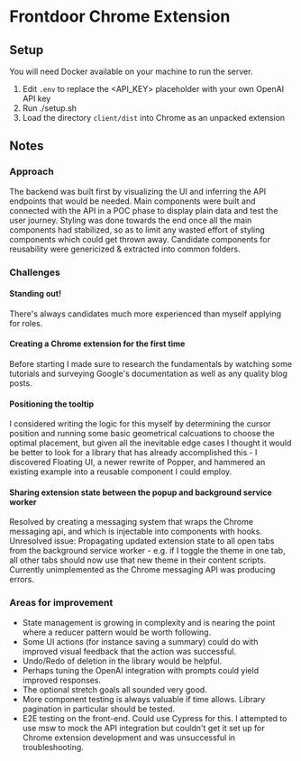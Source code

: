 # Frontdoor Chrome Extension

## Setup

You will need Docker available on your machine to run the server.

1. Edit `.env` to replace the <API_KEY> placeholder with your own OpenAI API key
2. Run ./setup.sh
3. Load the directory `client/dist` into Chrome as an unpacked extension


## Notes

### Approach
The backend was built first by visualizing the UI and inferring the API endpoints that would be needed.
Main components were built and connected with the API in a POC phase to display plain data and test the user journey.
Styling was done towards the end once all the main components had stabilized, so as to limit any wasted effort of styling components which could get thrown away.
Candidate components for reusability were genericized & extracted into common folders.


### Challenges

#### Standing out!
There's always candidates much more experienced than myself applying for roles.

#### Creating a Chrome extension for the first time
Before starting I made sure to research the fundamentals by watching some tutorials and surveying Google's documentation as well as any quality blog posts.


#### Positioning the tooltip
I considered writing the logic for this myself by determining the cursor position and running some basic geometrical calcuations to choose the optimal placement, but given all the inevitable edge cases I thought it would be better to look for a library that has already accomplished this - I discovered Floating UI, a newer rewrite of Popper, and hammered an existing example into a reusable component I could employ.


#### Sharing extension state between the popup and background service worker
Resolved by creating a messaging system that wraps the Chrome messaging api, and which is injectable into components with hooks.
Unresolved issue: Propagating updated extension state to all open tabs from the background service worker - e.g. if I toggle the theme in one tab, all other tabs should now use that new theme in their content scripts. Currently unimplemented as the Chrome messaging API was producing errors.


### Areas for improvement
* State management is growing in complexity and is nearing the point where a reducer pattern would be worth following.
* Some UI actions (for instance saving a summary) could do with improved visual feedback that the action was successful.  
* Undo/Redo of deletion in the library would be helpful.  
* Perhaps tuning the OpenAI integration with prompts could yield improved responses.
* The optional stretch goals all sounded very good.  
* More component testing is always valuable if time allows. Library pagination in particular should be tested.  
* E2E testing on the front-end. Could use Cypress for this. I attempted to use msw to mock the API integration but couldn't get it set up for Chrome extension development and was unsuccessful in troubleshooting.
